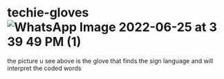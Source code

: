 # techie-gloves![WhatsApp Image 2022-06-25 at 3 39 49 PM (1)](https://user-images.githubusercontent.com/55281163/175769228-7e3de905-a0a9-4504-8eab-05388e04caf6.jpeg)
the picture u see above is the glove that finds the sign language and will interpret the coded words 
